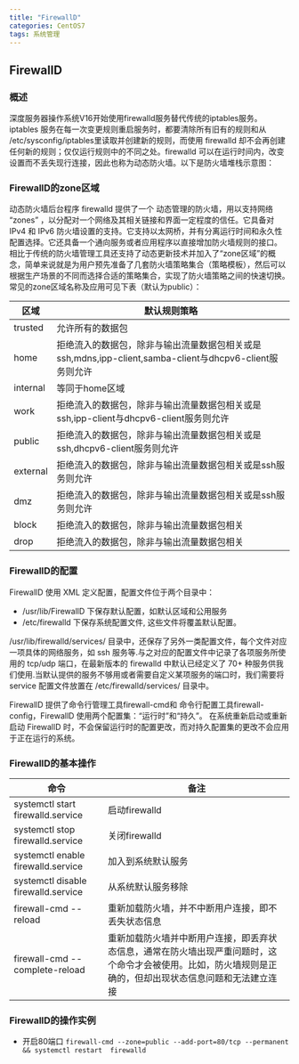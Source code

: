 ```yaml
---
title: "FirewallD"
categories: CentOS7
tags: 系统管理
---
```


## FirewallD

### 概述

深度服务器操作系统V16开始使用firewalld服务替代传统的iptables服务。iptables 服务在每一次变更规则重启服务时，都要清除所有旧有的规则和从 /etc/sysconfig/iptables里读取并创建新的规则，而使用 firewalld 却不会再创建任何新的规则；仅仅运行规则中的不同之处。firewalld 可以在运行时间内，改变设置而不丢失现行连接，因此也称为动态防火墙。以下是防火墙堆栈示意图：
       
### FirewallD的zone区域
 
动态防火墙后台程序 firewalld 提供了一个 动态管理的防火墙，用以支持网络 “zones” ，以分配对一个网络及其相关链接和界面一定程度的信任。它具备对 IPv4 和 IPv6 防火墙设置的支持。它支持以太网桥，并有分离运行时间和永久性配置选择。它还具备一个通向服务或者应用程序以直接增加防火墙规则的接口。
相比于传统的防火墙管理工具还支持了动态更新技术并加入了“zone区域”的概念，简单来说就是为用户预先准备了几套防火墙策略集合（策略模板），然后可以根据生产场景的不同而选择合适的策略集合，实现了防火墙策略之间的快速切换。常见的zone区域名称及应用可见下表（默认为public）：

| 区域	    | 默认规则策略                                                                                                            |
|-----------|-------------------------------------------------------------------------------------------------------------------------|
| trusted   | 允许所有的数据包                                                                                                        |  
| home	    | 拒绝流入的数据包，除非与输出流量数据包相关或是 ssh,mdns,ipp-client,samba-client与dhcpv6-client服务则允许                |
| internal  | 等同于home区域                                                                                                          |
| work	    | 拒绝流入的数据包，除非与输出流量数据包相关或是ssh,ipp-client与dhcpv6-client服务则允许                                   |
| public    | 拒绝流入的数据包，除非与输出流量数据包相关或是ssh,dhcpv6-client服务则允许                                               |
| external  | 拒绝流入的数据包，除非与输出流量数据包相关或是ssh服务则允许                                                             |
| dmz	    | 拒绝流入的数据包，除非与输出流量数据包相关或是ssh服务则允许                                                             | 					
| block	    | 拒绝流入的数据包，除非与输出流量数据包相关                                                                              |
| drop	    | 拒绝流入的数据包，除非与输出流量数据包相关                                                                              |

### FirewallD的配置
    
FirewallD 使用 XML 定义配置，配置文件位于两个目录中：

* /usr/lib/FirewallD 下保存默认配置，如默认区域和公用服务
* /etc/firewalld 下保存系统配置文件, 这些文件将覆盖默认配置。
 
/usr/lib/firewalld/services/ 目录中，还保存了另外一类配置文件，每个文件对应一项具体的网络服务，如 ssh 服务等.与之对应的配置文件中记录了各项服务所使用的 tcp/udp 端口，在最新版本的 firewalld 中默认已经定义了 70+ 种服务供我们使用.当默认提供的服务不够用或者需要自定义某项服务的端口时，我们需要将 service 配置文件放置在 /etc/firewalld/services/ 目录中。

FirewallD 提供了命令行管理工具firewall-cmd和 命令行配置工具firewall-config，FirewallD 使用两个配置集：“运行时”和“持久”。 在系统重新启动或重新启动 FirewallD 时，不会保留运行时的配置更改，而对持久配置集的更改不会应用于正在运行的系统。
 
### FirewallD的基本操作

| 命令                                    |  备注                                              |
|-----------------------------------------|----------------------------------------------------|
| systemctl start firewalld.service       |  启动firewalld                                     |
| systemctl stop firewalld.service        |  关闭firewalld                                     |                          
| systemctl enable firewalld.service      |  加入到系统默认服务                                |  
| systemctl disable firewalld.service     |  从系统默认服务移除                                |                
| firewall-cmd --reload                   |  重新加载防火墙，并不中断用户连接，即不丢失状态信息|
| firewall-cmd --complete-reload          |  重新加载防火墙并中断用户连接，即丢弃状态信息，通常在防火墙出现严重问题时，这个命令才会被使用。比如，防火墙规则是正确的，但却出现状态信息问题和无法建立连接|


### FirewallD的操作实例

* 开启80端口 `firewall-cmd --zone=public --add-port=80/tcp --permanent && systemctl restart  firewalld` 
